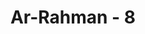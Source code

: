 ---
title: "Ar-Rahman - 8"
no: 8
arabic_no: ٨
ayah: اَلَّا تَطْغَوْا فِى الْمِيْزَانِ 
translation: "agar kamu jangan merusak keseimbangan itu, "
tafsir: "Allah menyatakan bahwa Dia melakukan yang demikian itu agar manusia tidak melampaui dan melangkahi batas-batas keadilan dan kelancaran menjalankan sesuatu menurut neraca yang telah ditetapkan bagi segala sesuatu, maka dengan demikian keadaan manusia akan bertambah baik, akhlak dan amal perbuatan akan lebih mulia dan teratur."
---